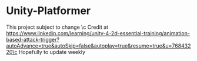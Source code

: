 # Unity-Platformer
This project subject to change \c
Credit at https://www.linkedin.com/learning/unity-4-2d-essential-training/animation-based-attack-trigger?autoAdvance=true&autoSkip=false&autoplay=true&resume=true&u=76843220\c
Hopefully to update weekly
